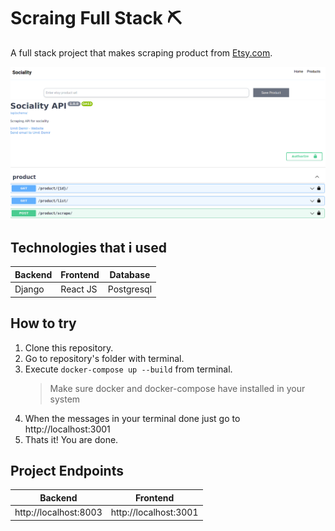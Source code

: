 # Scraing Full Stack :pick:

A full stack project that makes scraping product from [Etsy.com](https://www.etsy.com).

![frontend](images/frontend.png)
![backend](images/backend.png)

## Technologies that i used

Backend | Frontend | Database
------------ | ------------- | -------------
Django| React JS| Postgresql


## How to try

1. Clone this repository.
2. Go to repository's folder with terminal.
3. Execute `docker-compose up --build` from terminal.
    > Make sure docker and docker-compose have installed in your system
4. When the messages in your terminal done just go to http://localhost:3001
4. Thats it! You are done.


## Project Endpoints

Backend | Frontend
------------ | -------------
http://localhost:8003| http://localhost:3001
